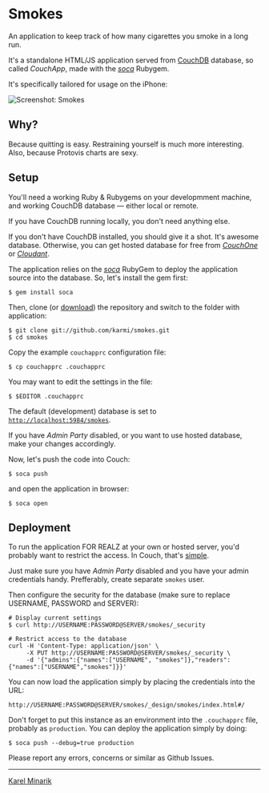 # Smokes #

An application to keep track of how many cigarettes you smoke in a long run.

It's a standalone HTML/JS application served from [CouchDB](http://couchdb.apache.org/) database,
so called _CouchApp_, made with the [_soca_](https://github.com/quirkey/soca) Rubygem.

It's specifically tailored for usage on the iPhone:

![Screenshot: Smokes](https://github.com/karmi/smokes/raw/master/screenshot.png)


## Why? ##

Because quitting is easy. Restraining yourself is much more interesting.
Also, because Protovis charts are sexy.


## Setup ##

You'll need a working Ruby & Rubygems on your developmment machine,
and working CouchDB database — either local or remote.

If you have CouchDB running locally, you don't need anything else.

If you don't have CouchDB installed, you should give it a shot.
It's awesome database. Otherwise, you can get hosted database
for free from [_CouchOne_](http://www.couchone.com/get) or
[_Cloudant_](https://cloudant.com/#!/solutions/cloud/signup/oxygen).

The application relies on the [_soca_](https://github.com/quirkey/soca) RubyGem to
deploy the application source into the database. So, let's install the gem first:

    $ gem install soca

Then, clone (or [download](https://github.com/karmi/smokes/zipball/master)) the repository
and switch to the folder with application:

    $ git clone git://github.com/karmi/smokes.git
    $ cd smokes

Copy the example `couchapprc` configuration file:

    $ cp couchapprc .couchapprc

You may want to edit the settings in the file:

    $ $EDITOR .couchapprc

The default (development) database is set to
[`http://localhost:5984/smokes`](http://localhost:5984/_utils/database.html?smokes).

If you have _Admin Party_ disabled, or you want to use hosted database, make your changes accordingly.

Now, let's push the code into Couch:

    $ soca push

and open the application in browser:

    $ soca open


## Deployment ##

To run the application FOR REALZ at your own or hosted server, you'd probably want
to restrict the access. In Couch, that's [simple](http://guide.couchdb.org/draft/security.html).

Just make sure you have _Admin Party_ disabled and you have your admin credentials handy.
Prefferably, create separate `smokes` user.

Then configure the security for the database (make sure to replace USERNAME, PASSWORD and SERVER):

    # Display current settings
    $ curl http://USERNAME:PASSWORD@SERVER/smokes/_security

    # Restrict access to the database
    curl -H 'Content-Type: application/json' \
         -X PUT http://USERNAME:PASSWORD@SERVER/smokes/_security \
         -d '{"admins":{"names":["USERNAME", "smokes"]},"readers":{"names":["USERNAME","smokes"]}}'

You can now load the application simply by placing the credentials into the URL:

    http://USERNAME:PASSWORD@SERVER/smokes/_design/smokes/index.html#/

Don't forget to put this instance as an environment into the `.couchapprc` file,
probably as `production`. You can deploy the application simply by doing:

    $ soca push --debug=true production

Please report any errors, concerns or similar as Github Issues.

-----

[Karel Minarik](http://karmi.cz)

